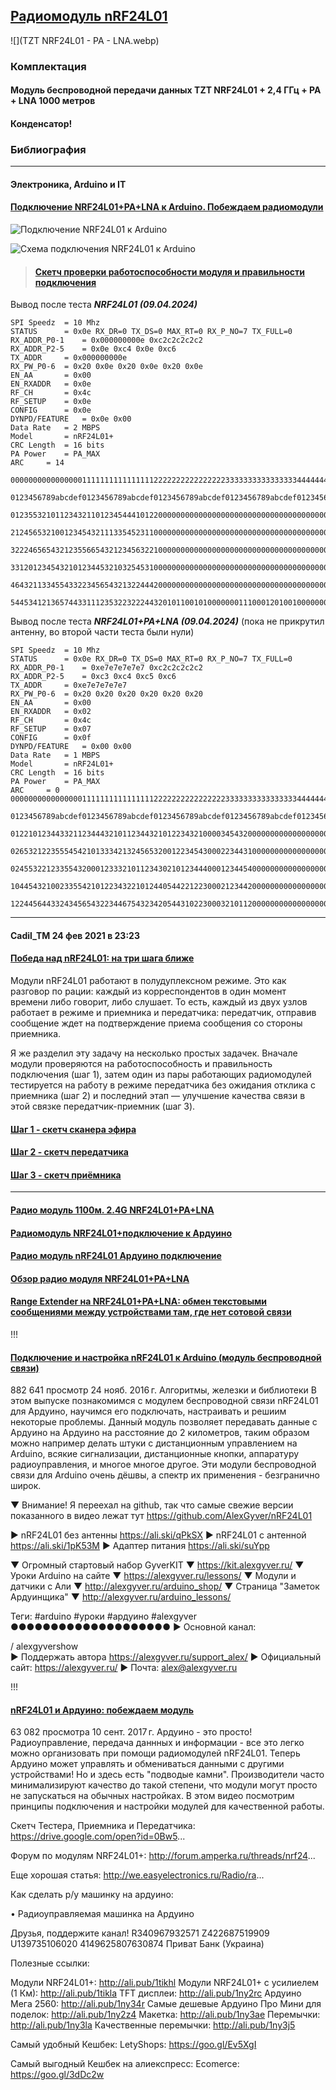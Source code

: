 ## [Радиомодуль nRF24L01](https://aliexpress.ru/item/1005002975667834.html?spm=a2g2w.orderdetail.0.0.2fa54aa6kHlY5R&sku_id=12000037977979698)

![](TZT NRF24L01 - PA - LNA.webp)

### Комплектация

#### Модуль беспроводной передачи данных TZT NRF24L01 + 2,4 ГГц + PA + LNA 1000 метров

#### Конденсатор!

### Библиография

---

#### Электроника, Arduino и IT

#### [Подключение NRF24L01+PA+LNA к Arduino. Побеждаем радиомодули](https://dzen.ru/a/YYIaUt9Bz32SgEZy)

![Подключение NRF24L01 к Arduino](podklyuchenie-nrf24l01-k-arduino.png)

![Схема подключения NRF24L01 к Arduino](shema-podklyucheniya-nrf24l01-k-arduino.jpg)

> #### [Скетч проверки работоспособности модуля и правильности подключения](proverka-rabotosposobnosti-nrf24l01/proverka-rabotosposobnosti-nrf24l01.ino)
> 

Вывод после теста ***NRF24L01 (09.04.2024)***
```
SPI Speedz	= 10 Mhz
STATUS		= 0x0e RX_DR=0 TX_DS=0 MAX_RT=0 RX_P_NO=7 TX_FULL=0
RX_ADDR_P0-1	= 0x000000000e 0xc2c2c2c2c2
RX_ADDR_P2-5	= 0x0e 0xc4 0x0e 0xc6
TX_ADDR		= 0x000000000e
RX_PW_P0-6	= 0x20 0x0e 0x20 0x0e 0x20 0x0e
EN_AA		= 0x00
EN_RXADDR	= 0x0e
RF_CH		= 0x4c
RF_SETUP	= 0x0e
CONFIG		= 0x0e
DYNPD/FEATURE	= 0x0e 0x00
Data Rate	= 2 MBPS
Model		= nRF24L01+
CRC Length	= 16 bits
PA Power	= PA_MAX
ARC		= 14

00000000000000001111111111111111222222222222222233333333333333334444444444444444555555555555555566666666666666667777777777777777

0123456789abcdef0123456789abcdef0123456789abcdef0123456789abcdef0123456789abcdef0123456789abcdef0123456789abcdef0123456789abcdef

01235532101123432110123454441012200000000000000000000000000000000000000000000000010000000000000000000000000000000000000000000000

21245653210012345432111335452311000000000000000000000000000000000000000000000010000100000000000000000000000000000000000000000000

32224656543212355665432123456322100000000000000000000000000000000000000000000000100000000000000000000000000000000000000000000000

33120123454321012344532103254531000000000000000000000000000000000000000000000200010000000000000000000000000000000000000000000000

46432113345543322345654321322444200000000000000000000000000000000000000000000200010100000000000000000000000000000000000000000000

54453412136574433111235322322244320101100101000000011100012010010000000100000200200000000000000000000000000000000000000000000000
```

Вывод после теста ***NRF24L01+PA+LNA (09.04.2024)***
(пока не прикрутил антенну, во второй части теста были нули)

```
SPI Speedz	= 10 Mhz
STATUS		= 0x0e RX_DR=0 TX_DS=0 MAX_RT=0 RX_P_NO=7 TX_FULL=0
RX_ADDR_P0-1	= 0xe7e7e7e7e7 0xc2c2c2c2c2
RX_ADDR_P2-5	= 0xc3 0xc4 0xc5 0xc6
TX_ADDR		= 0xe7e7e7e7e7
RX_PW_P0-6	= 0x20 0x20 0x20 0x20 0x20 0x20
EN_AA		= 0x00
EN_RXADDR	= 0x02
RF_CH		= 0x4c
RF_SETUP	= 0x07
CONFIG		= 0x0f
DYNPD/FEATURE	= 0x00 0x00
Data Rate	= 1 MBPS
Model		= nRF24L01+
CRC Length	= 16 bits
PA Power	= PA_MAX
ARC		= 0
00000000000000001111111111111111222222222222222233333333333333334444444444444444555555555555555566666666666666667777777777777777

0123456789abcdef0123456789abcdef0123456789abcdef0123456789abcdef0123456789abcdef0123456789abcdef0123456789abcdef0123456789abcdef

01221012344332112344432101123443210122343210000345432000000000000000000000000000000000000000000000000000000000000000000000000000

02653212235554542101333421324565320012234543000223443100000000000000000000000001001000000000000000000000000000000000000000000000

02455322123355432000123332101123430210123444000123445400000000000000000000000000001000000000000000000000000000000000000000000000

10445432100233554210122343221012440544221223000212344200000000000000000000000000210000000000000000000000000000000000000000000000

12244564433243456543223446754323420544310223000321011200000000000000000000000000001000000000000000000000000000000000000000000000
```
---

#### Cadil_TM 24 фев 2021 в 23:23

#### [Победа над nRF24L01: на три шага ближе](https://habr.com/ru/articles/476716/)

Модули nRF24L01 работают в полудуплексном режиме. Это как разговор по рации: каждый из корреспондентов в один момент времени либо говорит, либо слушает. То есть, каждый из двух узлов работает в режиме и приемника и передатчика: передатчик, отправив сообщение ждет на подтверждение приема сообщения со стороны приемника.

Я же разделил эту задачу на несколько простых задачек. Вначале модули проверяются на работоспособность и правильность подключения (шаг 1), затем один из пары работающих радиомодулей тестируется на работу в режиме передатчика без ожидания отклика с приемника (шаг 2) и последний этап — улучшение качества связи в этой связке передатчик-приемник (шаг 3).

#### [Шаг 1 - скетч сканера эфира](Cadil_TM-24-фев-2021-в-23_23/skaner-ehfira/skaner-ehfira.ino)

#### [Шаг 2 - скетч передатчика](Cadil_TM-24-фев-2021-в-23_23/sketch-peredatchika/sketch-peredatchika.ino)

#### [Шаг 3 - скетч приёмника](Cadil_TM-24-фев-2021-в-23_23/sketch-prijomnika/sketch-prijomnika.ino)

---

#### [Радио модуль 1100м. 2.4G NRF24L01+PA+LNA](https://iarduino.ru/shop/Expansion-payments/radio-modul-rf-2400-wireless-module-2-4g-1000m.html)

#### [Радиомодуль NRF24L01+подключение к Ардуино](https://arduino-site.ru/radiomodul-nrf24l01/)

#### [Радио модуль nRF24L01 Ардуино подключение](https://роботехника18.рф/nrf24l01-ардуино/)

#### [Обзор радио модуля NRF24L01+PA+LNA](https://robotchip.ru/obzor-radio-nrf24l01palna/)

#### [Range Extender на NRF24L01+PA+LNA: обмен текстовыми сообщениями между устройствами там, где нет сотовой связи](https://habr.com/ru/companies/ruvds/articles/792922/)


!!!

#### [Подключение и настройка nRF24L01 к Arduino (модуль беспроводной связи)](https://www.youtube.com/watch?v=ACVtKDJVXS4)

882 641 просмотр  24 нояб. 2016 г.  Алгоритмы, железки и библиотеки
В этом выпуске познакомимся с модулем беспроводной связи nRF24L01 для Ардуино, научимся его подключать, настраивать и решиим некоторые проблемы. Данный модуль позволяет передавать данные с Ардуино на Ардуино на расстояние до 2 километров, таким образом можно например делать штуки с дистанционным управлением на Arduino, всякие сигнализации, дистанционные кнопки, аппаратуру радиоуправления, и многое многое другое. Эти модули беспроводной связи для Arduino очень дёшвы, а спектр их применения - безгранично широк.

▼ Внимание! Я переехал на github, так что самые свежие версии показанного в видео лежат тут 
https://github.com/AlexGyver/nRF24L01

► nRF24L01 без антенны https://ali.ski/qPkSX
► nRF24L01 с антенной https://ali.ski/1pK53M
► Адаптер питания https://ali.ski/suYpp

▼ Огромный стартовый набор GyverKIT ▼
https://kit.alexgyver.ru/
▼ Уроки Arduino на сайте ▼
https://alexgyver.ru/lessons/
▼ Модули и датчики с Али ▼
http://alexgyver.ru/arduino_shop/
▼ Страница "Заметок Ардуинщика" ▼
http://alexgyver.ru/arduino_lessons/

Теги: #arduino #уроки #ардуино #alexgyver
●●●●●●●●●●●●●●●●●●●●
► Основной канал:   

 / alexgyvershow  
► Поддержать автора https://alexgyver.ru/support_alex/
► Официальный сайт: https://alexgyver.ru/ 
► Почта: alex@alexgyver.ru



!!!

#### [nRF24L01 и Ардуино: побеждаем модуль](https://www.youtube.com/watch?v=n-fLucdM3AE)

63 082 просмотра  10 сент. 2017 г.  Ардуино - это просто!
Радиоуправление, передача даннных и информации - все это легко можно организовать при помощи радиомодулей nRF24L01. Теперь Ардуино может управлять и обмениваться данными с другими устройствами! Но и здесь есть "подводые камни". Производители часто минимализируют качество до такой степени, что модули могут просто не запускаться на обычных настройках. В этом видео посмотрим принципы подключения и настройки модулей для качественной работы.

Скетч Тестера, Приемника и Передатчика: https://drive.google.com/open?id=0Bw5...

Форум по модулям NRF24L01+: http://forum.amperka.ru/threads/nrf24...

Еще хорошая статья: http://we.easyelectronics.ru/Radio/ra...

Как сделать р/у машинку на ардуино:   

 • Радиоуправляемая машинка на Ардуино  

Друзья, поддержите канал!
 R340967932571
 Z422687519909
 U139735106020
 4149625807630874 Приват Банк (Украина)

Полезные ссылки:

Модули NRF24L01+: http://ali.pub/1tikhl
Модули NRF24L01+ с усилиелем (1 Км): http://ali.pub/1tikla
TFT дисплеи: http://ali.pub/1ny2rc
Ардуино Мега 2560: http://ali.pub/1ny34r
Самые дешевые Ардуино Про Мини для поделок: http://ali.pub/1ny2z4
Макетка: http://ali.pub/1ny3ae
Перемычки: http://ali.pub/1ny3la
Качественные перемычки: http://ali.pub/1ny3j5

Самый удобный Кешбек:
LetyShops: https://goo.gl/Ev5XgI

Самый выгодный Кешбек на алиекспресс:
Ecomerce: https://goo.gl/3dDc2w


